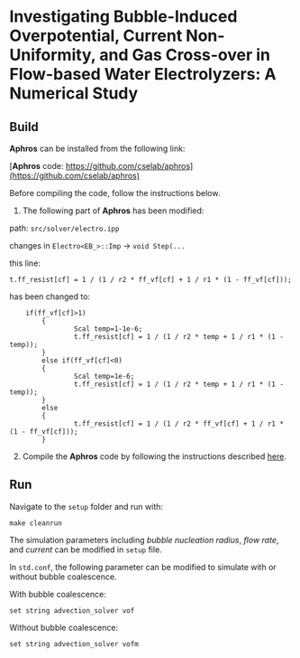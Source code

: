 # Investigating Bubble-Induced Overpotential, Current Non-Uniformity, and Gas Cross-over in Flow-based Water Electrolyzers: A Numerical Study

## Build

**Aphros** can be installed from the following link:

[**Aphros** code: https://github.com/cselab/aphros](https://github.com/cselab/aphros)

Before compiling the code, follow the instructions below.

1. The following part of **Aphros** has been modified:

path: `src/solver/electro.ipp`

changes in `Electro<EB_>::Imp` -> `void Step(...`

this line:

```
t.ff_resist[cf] = 1 / (1 / r2 * ff_vf[cf] + 1 / r1 * (1 - ff_vf[cf]));
```

has been changed to:

```
	if(ff_vf[cf]>1)
        {
                Scal temp=1-1e-6;
                t.ff_resist[cf] = 1 / (1 / r2 * temp + 1 / r1 * (1 - temp));
        }
        else if(ff_vf[cf]<0)
        {
                Scal temp=1e-6;
                t.ff_resist[cf] = 1 / (1 / r2 * temp + 1 / r1 * (1 - temp));
        }
        else
        {
                t.ff_resist[cf] = 1 / (1 / r2 * ff_vf[cf] + 1 / r1 * (1 - ff_vf[cf]));
        }
```

2. Compile the **Aphros** code by following the instructions described [here](https://github.com/cselab/aphros).

## Run

Navigate to the `setup` folder and run with:

```
make cleanrun
```

The simulation parameters including *bubble nucleation radius*, *flow rate*, and *current* can be modified in `setup` file.

In `std.conf`, the following parameter can be modified to simulate with or without bubble coalescence.

With bubble coalescence:

```
set string advection_solver vof
```

Without bubble coalescence:

```
set string advection_solver vofm
```

